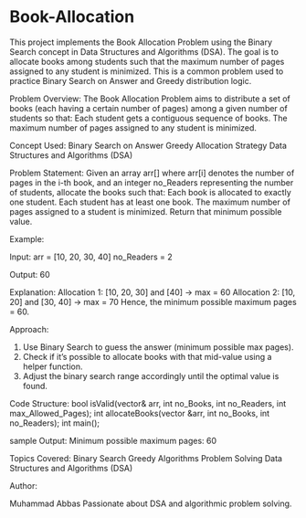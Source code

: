 # Book-Allocation
This project implements the Book Allocation Problem using the Binary Search concept in Data Structures and Algorithms (DSA). The goal is to allocate books among students such that the maximum number of pages assigned to any student is minimized. This is a common problem used to practice Binary Search on Answer and Greedy distribution logic.

Problem Overview:
The Book Allocation Problem aims to distribute a set of books (each having a certain number of pages) among a given number of students so that:
Each student gets a contiguous sequence of books.
The maximum number of pages assigned to any student is minimized.

Concept Used:
Binary Search on Answer
Greedy Allocation Strategy
Data Structures and Algorithms (DSA)

Problem Statement:
Given an array arr[] where arr[i] denotes the number of pages in the i-th book, and an integer no_Readers representing the number of students, allocate the books such that:
Each book is allocated to exactly one student.
Each student has at least one book.
The maximum number of pages assigned to a student is minimized.
Return that minimum possible value.

Example:

Input:
arr = [10, 20, 30, 40]
no_Readers = 2

Output:
60

Explanation:
Allocation 1: [10, 20, 30] and [40] → max = 60
Allocation 2: [10, 20] and [30, 40] → max = 70
Hence, the minimum possible maximum pages = 60.

Approach:
1. Use Binary Search to guess the answer (minimum possible max pages).
2. Check if it’s possible to allocate books with that mid-value using a helper function.
3. Adjust the binary search range accordingly until the optimal value is found.

Code Structure:
bool isValid(vector<int>& arr, int no_Books, int no_Readers, int max_Allowed_Pages);
int allocateBooks(vector<int> &arr, int no_Books, int no_Readers);
int main();

sample Output:
Minimum possible maximum pages: 60

Topics Covered:
Binary Search
Greedy Algorithms
Problem Solving
Data Structures and Algorithms (DSA)

Author:

Muhammad Abbas
Passionate about DSA and algorithmic problem solving.
